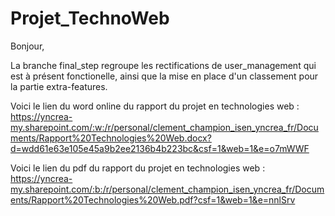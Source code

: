 # Projet_TechnoWeb
Bonjour, 

La branche final_step regroupe les rectifications de user_management qui est à présent fonctionelle, ainsi que la mise en place d'un classement pour la partie extra-features.

Voici le lien du word online du rapport du projet en technologies web :
https://yncrea-my.sharepoint.com/:w:/r/personal/clement_champion_isen_yncrea_fr/Documents/Rapport%20Technologies%20Web.docx?d=wdd61e63e105e45a9b2ee2136b4b223bc&csf=1&web=1&e=o7mWWF


Voici le lien du pdf du rapport du projet en technologies web : https://yncrea-my.sharepoint.com/:b:/r/personal/clement_champion_isen_yncrea_fr/Documents/Rapport%20Technologies%20Web.pdf?csf=1&web=1&e=nnlSrv
